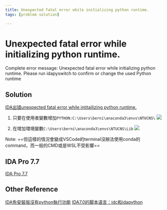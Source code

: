 ```yaml
---
title: Unexpected fatal error while initializing python runtime.
tags: [problem solution]

---
```


# Unexpected fatal error while initializing python runtime.
Complete error message: Unexpected fatal error while initializing python runtime. Please run idapyswitch to confirm or change the used Python runtime

## Solution
[IDA出错unexpected fatal error while intitailizing python runtime.](https://zhuanlan.zhihu.com/p/434575474)
1. 只要在使用者變數增加`PYTHON:C:\Users\berni\anaconda3\envs\NTUCNS\`
![](https://hackmd.io/_uploads/r1aVq-su2.png)

2. 在增加環境變數`C:\Users\berni\anaconda3\envs\NTUCNS\Lib`
![](https://hackmd.io/_uploads/Hkkv5bs_2.png)

Note: ==但這樣的情況會變成VSCode的terminal沒辦法使用conda的command，而一般的CMD或是WSL不受影響==

## IDA Pro 7.7
[IDA Pro 7.7](https://github.com/751643992/IDA_Pro_7.7)

## Other Reference
[IDA免安裝版沒有python執行功能](https://blog.csdn.net/tbk345/article/details/124163684)
[IDA7.0的脚本语言：idc和idapython](https://blog.csdn.net/weixin_45055269/article/details/105940348)